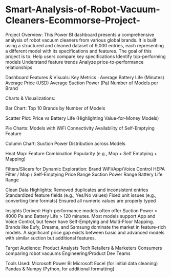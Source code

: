 # Smart-Analysis-of-Robot-Vacuum-Cleaners-Ecommorse-Project-
Project Overview:
This Power BI dashboard presents a comprehensive analysis of robot vacuum cleaners from various global brands. It is built using a structured and cleaned dataset of 9,000 entries, each representing a different model with its specifications and features.
The goal of this project is to:
Help users compare key specifications
Identify top-performing models
Understand feature trends
Analyze price-to-performance relationships

Dashboard Features & Visuals:
Key Metrics :
Average Battery Life (Minutes)
Average Price (USD)
Average Suction Power (Pa)
Number of Models per Brand

Charts & Visualizations:

Bar Chart: Top 10 Brands by Number of Models

Scatter Plot: Price vs Battery Life (Highlighting Value-for-Money Models)

Pie Charts:
Models with WiFi Connectivity
Availability of Self-Emptying Feature

Column Chart: Suction Power Distribution across Models

Heat Map: Feature Combination Popularity (e.g., Mop + Self Emptying + Mapping)

Filters/Slicers for Dynamic Exploration:
Brand
WiFi/App/Voice Control
HEPA Filter / Mop / Self-Emptying
Price Range
Suction Power Range
Battery Life Range

Clean Data Highlights:
Removed duplicates and inconsistent entries
Standardized feature fields (e.g., Yes/No values)
Fixed unit issues (e.g., converting time formats)
Ensured all numeric values are properly typed

Insights Derived:
High-performance models often offer Suction Power > 4000 Pa and Battery Life > 120 minutes.
Most models support App and Voice Control, but fewer have Self-Emptying and Multi-Floor Mapping.
Brands like Eufy, Dreame, and Samsung dominate the market in feature-rich models.
A significant price gap exists between basic and advanced models with similar suction but additional features.

Target Audience:
Product Analysts
Tech Retailers & Marketers
Consumers comparing robot vacuums
Engineering/Product Dev Teams

Tools Used:
Microsoft Power BI
Microsoft Excel (for initial data cleaning)
Pandas & Numpy (Python, for additional formatting)
